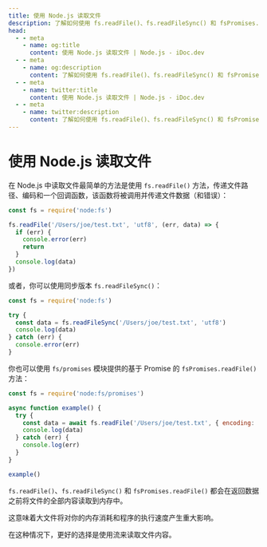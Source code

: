 ```yaml
---
title: 使用 Node.js 读取文件
description: 了解如何使用 fs.readFile()、fs.readFileSync() 和 fsPromises.readFile() 方法在 Node.js 中读取文件。
head:
  - - meta
    - name: og:title
      content: 使用 Node.js 读取文件 | Node.js - iDoc.dev
  - - meta
    - name: og:description
      content: 了解如何使用 fs.readFile()、fs.readFileSync() 和 fsPromises.readFile() 方法在 Node.js 中读取文件。
  - - meta
    - name: twitter:title
      content: 使用 Node.js 读取文件 | Node.js - iDoc.dev
  - - meta
    - name: twitter:description
      content: 了解如何使用 fs.readFile()、fs.readFileSync() 和 fsPromises.readFile() 方法在 Node.js 中读取文件。
---
```



# 使用 Node.js 读取文件

在 Node.js 中读取文件最简单的方法是使用 `fs.readFile()` 方法，传递文件路径、编码和一个回调函数，该函数将被调用并传递文件数据（和错误）：

```javascript
const fs = require('node:fs')

fs.readFile('/Users/joe/test.txt', 'utf8', (err, data) => {
  if (err) {
    console.error(err)
    return
  }
  console.log(data)
})
```

或者，你可以使用同步版本 `fs.readFileSync()`：

```javascript
const fs = require('node:fs')

try {
  const data = fs.readFileSync('/Users/joe/test.txt', 'utf8')
  console.log(data)
} catch (err) {
  console.error(err)
}
```

你也可以使用 `fs/promises` 模块提供的基于 Promise 的 `fsPromises.readFile()` 方法：

```javascript
const fs = require('node:fs/promises')

async function example() {
  try {
    const data = await fs.readFile('/Users/joe/test.txt', { encoding: 'utf8' })
    console.log(data)
  } catch (err) {
    console.log(err)
  }
}

example()
```

`fs.readFile()`、`fs.readFileSync()` 和 `fsPromises.readFile()` 都会在返回数据之前将文件的全部内容读取到内存中。

这意味着大文件将对你的内存消耗和程序的执行速度产生重大影响。

在这种情况下，更好的选择是使用流来读取文件内容。

